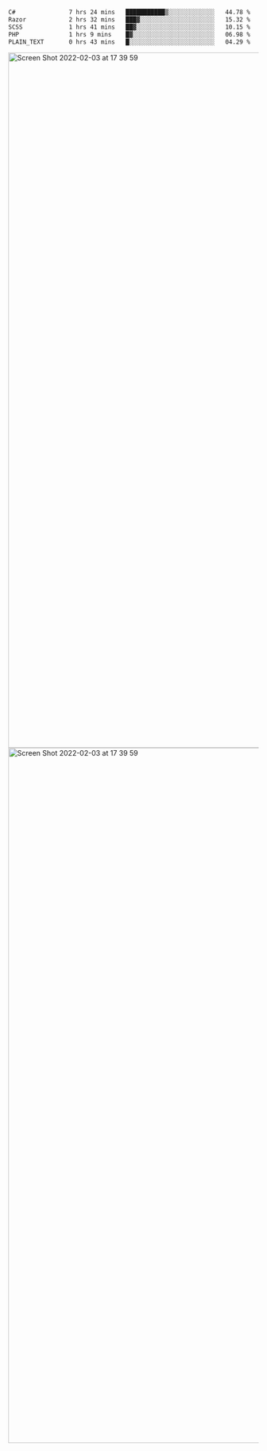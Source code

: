 <!--START_SECTION:waka-->

```txt
C#               7 hrs 24 mins   ███████████▒░░░░░░░░░░░░░   44.78 %
Razor            2 hrs 32 mins   ███▓░░░░░░░░░░░░░░░░░░░░░   15.32 %
SCSS             1 hrs 41 mins   ██▓░░░░░░░░░░░░░░░░░░░░░░   10.15 %
PHP              1 hrs 9 mins    █▓░░░░░░░░░░░░░░░░░░░░░░░   06.98 %
PLAIN_TEXT       0 hrs 43 mins   █░░░░░░░░░░░░░░░░░░░░░░░░   04.29 %
```

<!--END_SECTION:waka-->

<img width="1400" alt="Screen Shot 2022-02-03 at 17 39 59" src="https://user-images.githubusercontent.com/45716542/152387304-f2b60485-53a6-4f4b-a818-5cefb1b0c0ae.png">
<img width="1400" alt="Screen Shot 2022-02-03 at 17 39 59" src="https://user-images.githubusercontent.com/45716542/152387273-ea5cdf21-2a45-44da-8bef-00c1763b1d42.png">

